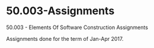 # 50.003-Assignments
50.003 - Elements Of Software Construction Assignments

Assignments done for the term of Jan-Apr 2017.
